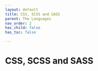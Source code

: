 ```yaml
---
layout: default
title: CSS, SCSS and SASS
parent: The Languages
nav_order: 2
has_child: false
has_toc: false

---
```


# CSS, SCSS and SASS